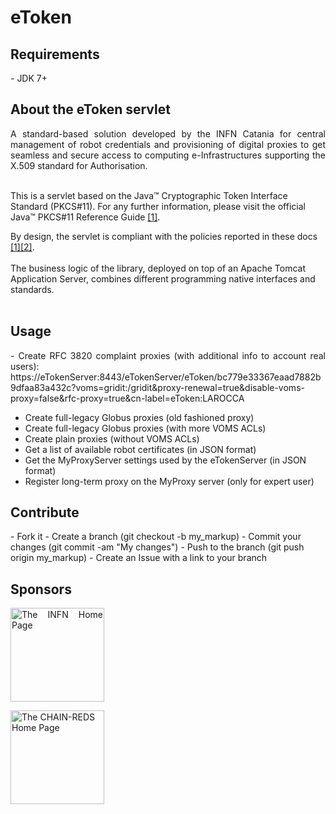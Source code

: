 # eToken

<h2>Requirements</h2>
- JDK 7+

<h2>About the eToken servlet</h2>
<p align="justify">
A standard-based solution developed by the INFN Catania for central management of robot credentials and provisioning of digital proxies to get seamless and secure access to computing e-Infrastructures supporting the X.509 standard for Authorisation.</br/></br>

This is a servlet based on the Java™ Cryptographic Token Interface Standard (PKCS#11).
For any further information, please visit the official Java™ PKCS#11 Reference Guide <a href="http://docs.oracle.com/javase/7/docs/technotes/guides/security/p11guide.html">[1]</a>.

By design, the servlet is compliant with the policies reported in these docs <a href="http://www.eugridpma.org/guidelines/pkp/">[1]</a><a href="http://wiki.eugridpma.org/Main/CredStoreOperationsGuideline">[2]</a>.</br></br>
The business logic of the library, deployed on top of an Apache Tomcat Application Server, combines different programming native interfaces and standards.</br></br>
</p>

<h2>Usage</h2>
<p align="justify">
- Create RFC 3820 complaint proxies (with additional info to account real users):
https://eTokenServer:8443/eTokenServer/eToken/bc779e33367eaad7882b9dfaa83a432c?voms=gridit:/gridit&proxy-renewal=true&disable-voms-proxy=false&rfc-proxy=true&cn-label=eToken:LAROCCA

- Create full-legacy Globus proxies (old fashioned proxy)
- Create full-legacy Globus proxies (with more VOMS ACLs)
- Create plain proxies (without VOMS ACLs)
- Get a list of available robot certificates (in JSON format)
- Get the MyProxyServer settings used by the eTokenServer (in JSON format)
- Register long-term proxy on the MyProxy server (only for expert user)

</p>

<h2>Contribute</h2>
- Fork it
- Create a branch (git checkout -b my_markup)
- Commit your changes (git commit -am "My changes")
- Push to the branch (git push origin my_markup)
- Create an Issue with a link to your branch
 
<h2>Sponsors</h2>
<p align="justify">
<a href="http://www.infn.it/"><img width="150" src="http://www.infn.it/logo/weblogo1.gif" border="0" title="The INFN Home Page"></a>

<a href="http://www.chain-project.eu/"><img width="150" src="https://www.chain-project.eu/image/image_gallery?uuid=4b273102-2ed0-49ca-929f-c23379318171&groupId=3456180&t=1424446552904" border="0" title="The CHAIN-REDS Home Page"></a>
</p>
